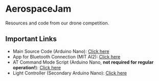 # AerospaceJam

Resources and code from our drone competition.

## Important Links

- Main Source Code (Arduino Nano): [Click here](https://github.com/JavaJokers/DroneCompetition/blob/main/MainCode/MainCode.ino)
- App for Bluetooth Connection (MIT AI2): [Click here](https://github.com/JavaJokers/DroneCompetition/blob/main/LedControlWithBluetooth.aia?raw=true)
- AT Command Mode Script (Arduino Nano, **not required for regular operation!**): [Click here](https://github.com/JavaJokers/DroneCompetition/blob/main/ATcommand/ATcommand.ino)
- Light Controller (Secondary Arduino Nano): [Click here](https://github.com/JavaJokers/DroneCompetition/blob/main/LightController/LightController.ino)
